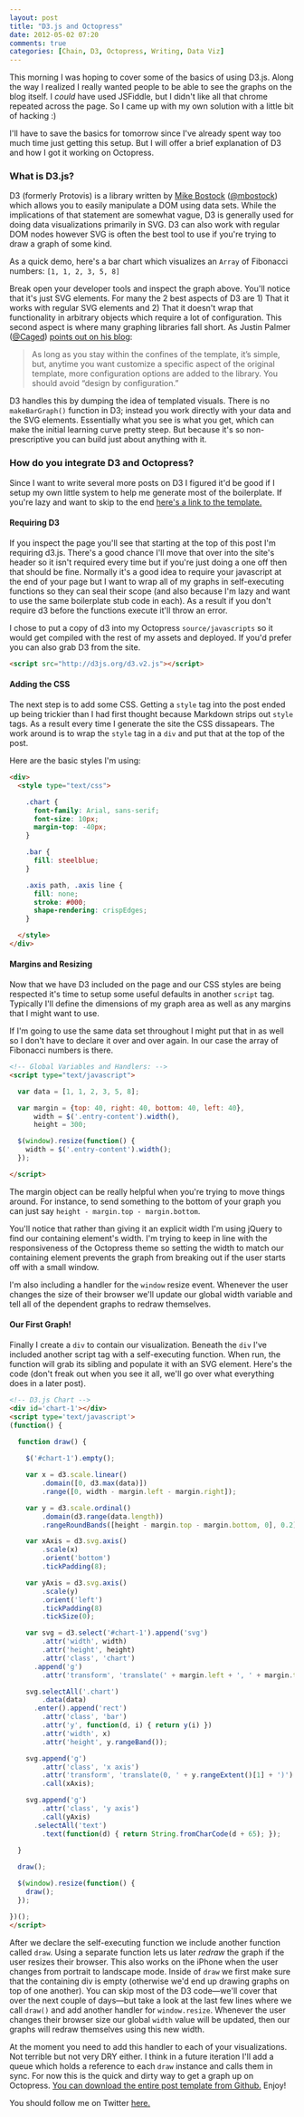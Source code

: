 ```yaml
---
layout: post
title: "D3.js and Octopress"
date: 2012-05-02 07:20
comments: true
categories: [Chain, D3, Octopress, Writing, Data Viz]
---
```


<!-- CSS Styles: -->
<div>
  <style type="text/css">

    .chart {
      font-family: Arial, sans-serif;
      font-size: 10px;
    }

    .bar {
      fill: steelblue;
    }

    .axis path, .axis line {
      fill: none;
      stroke: #000;
      shape-rendering: crispEdges;
    }

  </style>
</div>

<!-- Global Variables and Handlers: -->
<script type="text/javascript">

  var data = [1, 1, 2, 3, 5, 8];

  var margin = {top: 40, right: 40, bottom: 40, left: 40},
      width = $('.entry-content').width(),
      height = 300;

  $(window).resize(function() {
    width = $('.entry-content').width();
  });

</script>

This morning I was hoping to cover some of the basics of using D3.js. Along the way I realized I really wanted people to be able to see the graphs on the blog itself. I *could* have used JSFiddle, but I didn't like all that chrome repeated across the page. So I came up with my own solution with a little bit of hacking :)

<!--more-->

I'll have to save the basics for tomorrow since I've already spent way too much time just getting this setup. But I will offer a brief explanation of D3 and how I got it working on Octopress.

### What is D3.js?

D3 (formerly Protovis) is a library written by [Mike Bostock](http://bost.ocks.org/mike/) ([@mbostock](https://twitter.com/#!/mbostock)) which allows you to easily manipulate a DOM using data sets. While the implications of that statement are somewhat vague, D3 is generally used for doing data visualizations primarily in SVG. D3 can also work with regular DOM nodes however SVG is often the best tool to use if you're trying to draw a graph of some kind.

As a quick demo, here's a bar chart which visualizes an `Array` of Fibonacci numbers: `[1, 1, 2, 3, 5, 8]`

<!-- D3.js Chart -->
<div id='chart-1'></div>
<script type='text/javascript'>
(function() {

  function draw() {
    
    $('#chart-1').empty();

    var x = d3.scale.linear()
        .domain([0, d3.max(data)])
        .range([0, width - margin.left - margin.right]);

    var y = d3.scale.ordinal()
        .domain(d3.range(data.length))
        .rangeRoundBands([height - margin.top - margin.bottom, 0], 0.2);

    var xAxis = d3.svg.axis()
        .scale(x)
        .orient('bottom')
        .tickPadding(8);

    var yAxis = d3.svg.axis()
        .scale(y)
        .orient('left')
        .tickPadding(8)
        .tickSize(0);

    var svg = d3.select('#chart-1').append('svg')
        .attr('width', width)
        .attr('height', height)
        .attr('class', 'chart')
      .append('g')
        .attr('transform', 'translate(' + margin.left + ', ' + margin.top + ')');

    svg.selectAll('.chart')
        .data(data)
      .enter().append('rect')
        .attr('class', 'bar')
        .attr('y', function(d, i) { return y(i) })
        .attr('width', x)
        .attr('height', y.rangeBand());

    svg.append('g')
        .attr('class', 'x axis')
        .attr('transform', 'translate(0, ' + y.rangeExtent()[1] + ')')
        .call(xAxis);

    svg.append('g')
        .attr('class', 'y axis')
        .call(yAxis)
      .selectAll('text')
        .text(function(d) { return String.fromCharCode(d + 65); });
    
  }

  draw();

  $(window).resize(function() {
    draw();
  });

})();
</script>

Break open your developer tools and inspect the graph above. You'll notice that it's just SVG elements. For many the 2 best aspects of D3 are 1) That it works with regular SVG elements and 2) That it doesn't wrap that functionality in arbitrary objects which require a lot of configuration. This second aspect is where many graphing libraries fall short. As Justin Palmer ([@Caged](https://twitter.com/#!/caged)) [points out on his blog](http://dealloc.me/2011/06/24/d3-is-not-a-graphing-library.html):

>As long as you stay within the confines of the template, it’s simple, but, anytime you want customize a specific aspect of the original template, more configuration options are added to the library. You should avoid “design by configuration.”

D3 handles this by dumping the idea of templated visuals. There is no `makeBarGraph()` function in D3; instead you work directly with your data and the SVG elements. Essentially what you see is what you get, which can make the initial learning curve pretty steep. But because it's so non-prescriptive you can build just about anything with it.

### How do you integrate D3 and Octopress?

Since I want to write several more posts on D3 I figured it'd be good if I setup my own little system to help me generate most of the boilerplate. If you're lazy and want to skip to the end [here's a link to the template.](https://github.com/robdodson/octopress-templates)

#### Requiring D3

If you inspect the page you'll see that starting at the top of this post I'm requiring d3.js. There's a good chance I'll move that over into the site's header so it isn't required every time but if you're just doing a one off then that should be fine. Normally it's a good idea to require your javascript at the end of your page but I want to wrap all of my graphs in self-executing functions so they can seal their scope (and also because I'm lazy and want to use the same boilerplate stub code in each). As a result if you don't require d3 before the functions execute it'll throw an error.

I chose to put a copy of d3 into my Octopress `source/javascripts` so it would get compiled with the rest of my assets and deployed. If you'd prefer you can also grab D3 from the site.

```html
<script src="http://d3js.org/d3.v2.js"></script>
```

#### Adding the CSS

The next step is to add some CSS. Getting a `style` tag into the post ended up being trickier than I had first thought because Markdown strips out `style` tags. As a result every time I generate the site the CSS dissapears. The work around is to wrap the `style` tag in a `div` and put that at the top of the post.

Here are the basic styles I'm using:

```html
<div>
  <style type="text/css">

    .chart {
      font-family: Arial, sans-serif;
      font-size: 10px;
      margin-top: -40px;
    }

    .bar {
      fill: steelblue;
    }

    .axis path, .axis line {
      fill: none;
      stroke: #000;
      shape-rendering: crispEdges;
    }

  </style>
</div>
```

#### Margins and Resizing

Now that we have D3 included on the page and our CSS styles are being respected it's time to setup some useful defaults in another `script` tag. Typically I'll define the dimensions of my graph area as well as any margins that I might want to use.

If I'm going to use the same data set throughout I might put that in as well so I don't have to declare it over and over again. In our case the array of Fibonacci numbers is there.

```html
<!-- Global Variables and Handlers: -->
<script type="text/javascript">

  var data = [1, 1, 2, 3, 5, 8];

  var margin = {top: 40, right: 40, bottom: 40, left: 40},
      width = $('.entry-content').width(),
      height = 300;

  $(window).resize(function() {
    width = $('.entry-content').width();
  });

</script>
```

The margin object can be really helpful when you're trying to move things around. For instance, to send something to the bottom of your graph you can just say `height - margin.top - margin.bottom`.

You'll notice that rather than giving it an explicit width I'm using jQuery to find our containing element's width. I'm trying to keep in line with the responsiveness of the Octopress theme so setting the width to match our containing element prevents the graph from breaking out if the user starts off with a small window.

I'm also including a handler for the `window` resize event. Whenever the user changes the size of their browser we'll update our global width variable and tell all of the dependent graphs to redraw themselves.

#### Our First Graph!

Finally I create a `div` to contain our visualization. Beneath the `div` I've included another script tag with a self-executing function. When run, the function will grab its sibling and populate it with an SVG element. Here's the code (don't freak out when you see it all, we'll go over what everything does in a later post).

```html
<!-- D3.js Chart -->
<div id='chart-1'></div>
<script type='text/javascript'>
(function() {

  function draw() {
    
    $('#chart-1').empty();

    var x = d3.scale.linear()
        .domain([0, d3.max(data)])
        .range([0, width - margin.left - margin.right]);

    var y = d3.scale.ordinal()
        .domain(d3.range(data.length))
        .rangeRoundBands([height - margin.top - margin.bottom, 0], 0.2);

    var xAxis = d3.svg.axis()
        .scale(x)
        .orient('bottom')
        .tickPadding(8);

    var yAxis = d3.svg.axis()
        .scale(y)
        .orient('left')
        .tickPadding(8)
        .tickSize(0);

    var svg = d3.select('#chart-1').append('svg')
        .attr('width', width)
        .attr('height', height)
        .attr('class', 'chart')
      .append('g')
        .attr('transform', 'translate(' + margin.left + ', ' + margin.top + ')');

    svg.selectAll('.chart')
        .data(data)
      .enter().append('rect')
        .attr('class', 'bar')
        .attr('y', function(d, i) { return y(i) })
        .attr('width', x)
        .attr('height', y.rangeBand());

    svg.append('g')
        .attr('class', 'x axis')
        .attr('transform', 'translate(0, ' + y.rangeExtent()[1] + ')')
        .call(xAxis);

    svg.append('g')
        .attr('class', 'y axis')
        .call(yAxis)
      .selectAll('text')
        .text(function(d) { return String.fromCharCode(d + 65); });
    
  }

  draw();

  $(window).resize(function() {
    draw();
  });

})();
</script>
```
After we declare the self-executing function we include another function called `draw`. Using a separate function lets us later *redraw* the graph if the user resizes their browser. This also works on the iPhone when the user changes from portrait to landscape mode. Inside of `draw` we first make sure that the containing div is empty (otherwise we'd end up drawing graphs on top of one another). You can skip most of the D3 code—we'll cover that over the next couple of days—but take a look at the last few lines where we call `draw()` and add another handler for `window.resize`. Whenever the user changes their browser size our global `width` value will be updated, then our graphs will redraw themselves using this new width.

At the moment you need to add this handler to each of your visualizations. Not terrible but not very DRY either. I think in a future iteration I'll add a queue which holds a reference to each `draw` instance and calls them in sync. For now this is the quick and dirty way to get a graph up on Octopress. [You can download the entire post template from Github.](https://github.com/robdodson/octopress-templates) Enjoy!

You should follow me on Twitter [here.](http://twitter.com/rob_dodson)